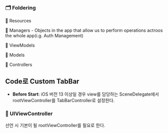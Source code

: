 > #

### 🗂 Foldering

📁 Resources

📁 Managers - Objects in the app that allow us to perform operations actroos the whole app(i.g. Auth Management)

📁 ViewModels

📁 Models

📁 Controllers

## Code로 Custom TabBar

- **Before Start**: iOS 버전 13 이상일 경우 view를 담당하는 SceneDelegate에서 rootViewController를 TabBarController로 설정한다.

### 📎 UIViewController

선언 시 기본이 될 rootViewController를 필요로 한다.
